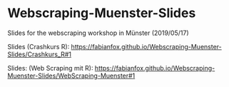 # Webscraping-Muenster-Slides
Slides for the webscraping workshop in Münster (2019/05/17)

Slides (Crashkurs R): https://fabianfox.github.io/Webscraping-Muenster-Slides/Crashkurs_R#1

Slides: (Web Scraping mit R): https://fabianfox.github.io/Webscraping-Muenster-Slides/WebScraping-Muenster#1
